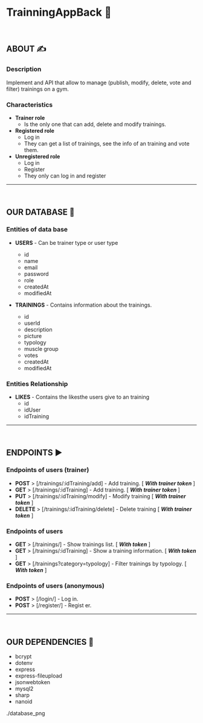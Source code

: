 # TrainningAppBack  💪

<br>

## ABOUT ✍️
###  Description
Implement and API that allow to manage (publish, modify, delete, vote and filter) trainings on a gym.

### Characteristics
- **Trainer role**
    - Is the only one that can add, delete and modify trainings.
- **Registered role**
    - Log in
    - They can get a list of trainings, see the info of an training and vote them.
- **Unregistered role**
    - Log in
    - Register
    - They only can log in and register



---
<br>

## OUR DATABASE 📝

###  Entities of data base

- **USERS** - Can be trainer type or user type
    - id
    - name
    - email
    - password
    - role
    - createdAt
    - modifiedAt

- **TRAININGS** - Contains information about the trainings.
    - id
    - userId
    - description
    - picture
    - typology
    - muscle group
    - votes
    - createdAt
    - modifiedAt

### Entities Relationship

- **LIKES** - Contains the likesthe users give to an training
    - id
    - idUser
    - idTraining
---
<br>

## ENDPOINTS ▶️

### Endpoints of users (trainer)

-  **POST** > [/trainings/:idTraining/add] - Add training. [ _**With trainer token**_ ]
-  **GET** > [/trainings/:idTraining] - Add training. [ _**With trainer token**_ ]
- **PUT** > [/trainings/:idTraining/modify] - Modify training [ _**With trainer token**_ ]
- **DELETE** > [/trainings/:idTraining/delete] - Delete training [ _**With trainer token**_ ]

### Endpoints of users

- **GET** > [/trainings/] - Show trainings list. [ _**With token**_ ]
- **GET** > [/trainings/:idTraining] - Show a training information. [ _**With token**_ ]
- **GET** > [/trainings?category=typology] - Filter trainings by typology. [ _**With token**_ ]

### Endpoints of users (anonymous)

-  **POST** > [/login/] - Log in.
-  **POST** > [/register/] - Regist er.
---
<br>

## OUR DEPENDENCIES 🦮
- bcrypt
- dotenv
- express
- express-fileupload
- jsonwebtoken
- mysql2
- sharp
- nanoid


./database_png